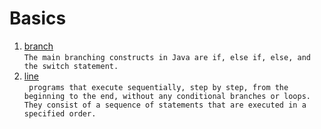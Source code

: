 # Basics
1. [branch](https://github.com/Bublik202/Introduction-to-Java/tree/main/Basics/branch) </br>```The main branching constructs in Java are if, else if, else, and the switch statement.```
2. [line](https://github.com/Bublik202/Introduction-to-Java/tree/main/Basics/line) </br>``` programs that execute sequentially, step by step, from the beginning to the end, without any conditional branches or loops. They consist of a sequence of statements that are executed in a specified order.```
